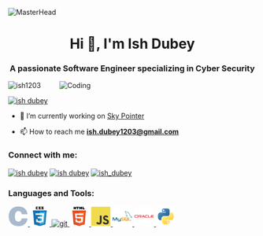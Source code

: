 ![MasterHead](https://i.pinimg.com/736x/21/70/46/21704649a5e698cfe70a862e71784fb1.jpg) 
<h1 align="center">Hi 👋, I'm Ish Dubey</h1> 
<h3 align="center">A passionate Software Engineer specializing in Cyber Security</h3>
<img align="right" alt="Coding" width="400" src="https://i.pinimg.com/originals/f9/b8/8d/f9b88deeae101d6a8572063bb63c286e.gif">


<p align="left"> <img src="https://komarev.com/ghpvc/?username=ish1203&label=Profile%20views&color=0e75b6&style=flat" alt="ish1203" /> </p>

<p align="left"> <a href="https://twitter.com/ish dubey" target="blank"><img src="https://img.shields.io/twitter/follow/ish dubey?logo=twitter&style=for-the-badge" alt="ish dubey" /></a> </p>

- 🔭 I’m currently working on [Sky Pointer](https://github.com/Ish1203/Sky-Pointer)

- 📫 How to reach me **ish.dubey1203@gmail.com**

<h3 align="left">Connect with me:</h3>
<p align="left">
<a href="https://twitter.com/ish dubey" target="blank"><img align="center" src="https://raw.githubusercontent.com/rahuldkjain/github-profile-readme-generator/master/src/images/icons/Social/twitter.svg" alt="ish dubey" height="30" width="40" /></a>
<a href="https://linkedin.com/in/ish dubey" target="blank"><img align="center" src="https://raw.githubusercontent.com/rahuldkjain/github-profile-readme-generator/master/src/images/icons/Social/linked-in-alt.svg" alt="ish dubey" height="30" width="40" /></a>
<a href="https://instagram.com/ish_dubey" target="blank"><img align="center" src="https://raw.githubusercontent.com/rahuldkjain/github-profile-readme-generator/master/src/images/icons/Social/instagram.svg" alt="ish_dubey" height="30" width="40" /></a>
</p>

<h3 align="left">Languages and Tools:</h3>
<p align="left"> <a href="https://www.cprogramming.com/" target="_blank" rel="noreferrer"> <img src="https://raw.githubusercontent.com/devicons/devicon/master/icons/c/c-original.svg" alt="c" width="40" height="40"/> </a> <a href="https://www.w3schools.com/css/" target="_blank" rel="noreferrer"> <img src="https://raw.githubusercontent.com/devicons/devicon/master/icons/css3/css3-original-wordmark.svg" alt="css3" width="40" height="40"/> </a> <a href="https://git-scm.com/" target="_blank" rel="noreferrer"> <img src="https://www.vectorlogo.zone/logos/git-scm/git-scm-icon.svg" alt="git" width="40" height="40"/> </a> <a href="https://www.w3.org/html/" target="_blank" rel="noreferrer"> <img src="https://raw.githubusercontent.com/devicons/devicon/master/icons/html5/html5-original-wordmark.svg" alt="html5" width="40" height="40"/> </a> <a href="https://developer.mozilla.org/en-US/docs/Web/JavaScript" target="_blank" rel="noreferrer"> <img src="https://raw.githubusercontent.com/devicons/devicon/master/icons/javascript/javascript-original.svg" alt="javascript" width="40" height="40"/> </a> <a href="https://www.mysql.com/" target="_blank" rel="noreferrer"> <img src="https://raw.githubusercontent.com/devicons/devicon/master/icons/mysql/mysql-original-wordmark.svg" alt="mysql" width="40" height="40"/> </a> <a href="https://www.oracle.com/" target="_blank" rel="noreferrer"> <img src="https://raw.githubusercontent.com/devicons/devicon/master/icons/oracle/oracle-original.svg" alt="oracle" width="40" height="40"/> </a> <a href="https://www.python.org" target="_blank" rel="noreferrer"> <img src="https://raw.githubusercontent.com/devicons/devicon/master/icons/python/python-original.svg" alt="python" width="40" height="40"/> </a> </p>



